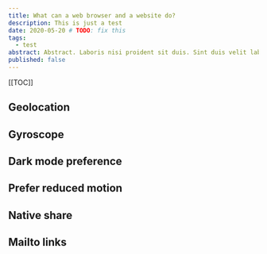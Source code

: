 ```yaml
---
title: What can a web browser and a website do?
description: This is just a test
date: 2020-05-20 # TODO: fix this
tags:
  - test
abstract: Abstract. Laboris nisi proident sit duis. Sint duis velit labore quis quis anim laborum aute.
published: false
---
```


<!-- TODO -->

[[TOC]]

## Geolocation

## Gyroscope

## Dark mode preference

## Prefer reduced motion

## Native share

## Mailto links

